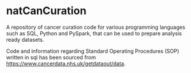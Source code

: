 # natCanCuration
A repository of cancer curation code for various programming languages such as SQL, Python and PySpark, that can be used to prepare analysis ready datasets. 

Code and information regarding Standard Operating Procedures (SOP) written in sql has been sourced from https://www.cancerdata.nhs.uk/getdataout/data.
